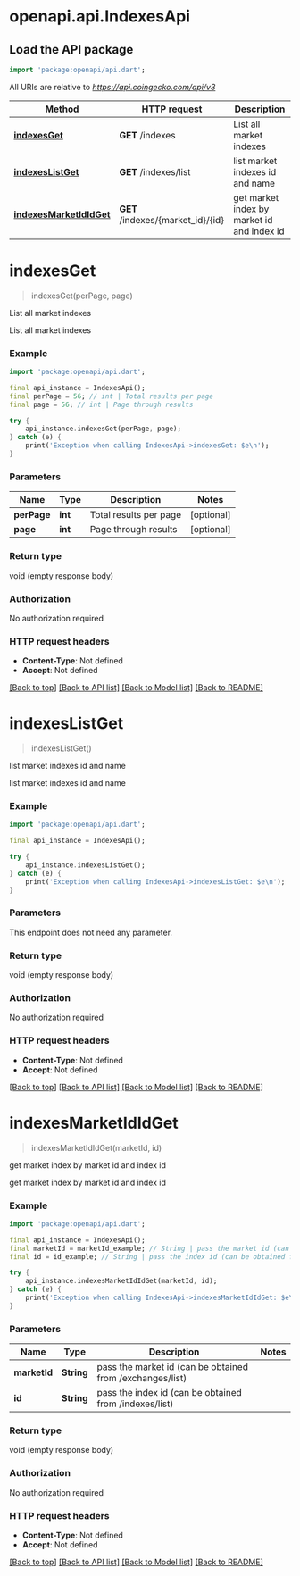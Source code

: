 # openapi.api.IndexesApi

## Load the API package
```dart
import 'package:openapi/api.dart';
```

All URIs are relative to *https://api.coingecko.com/api/v3*

Method | HTTP request | Description
------------- | ------------- | -------------
[**indexesGet**](IndexesApi.md#indexesget) | **GET** /indexes | List all market indexes
[**indexesListGet**](IndexesApi.md#indexeslistget) | **GET** /indexes/list | list market indexes id and name
[**indexesMarketIdIdGet**](IndexesApi.md#indexesmarketididget) | **GET** /indexes/{market_id}/{id} | get market index by market id and index id


# **indexesGet**
> indexesGet(perPage, page)

List all market indexes

List all market indexes

### Example
```dart
import 'package:openapi/api.dart';

final api_instance = IndexesApi();
final perPage = 56; // int | Total results per page
final page = 56; // int | Page through results

try {
    api_instance.indexesGet(perPage, page);
} catch (e) {
    print('Exception when calling IndexesApi->indexesGet: $e\n');
}
```

### Parameters

Name | Type | Description  | Notes
------------- | ------------- | ------------- | -------------
 **perPage** | **int**| Total results per page | [optional] 
 **page** | **int**| Page through results | [optional] 

### Return type

void (empty response body)

### Authorization

No authorization required

### HTTP request headers

 - **Content-Type**: Not defined
 - **Accept**: Not defined

[[Back to top]](#) [[Back to API list]](../README.md#documentation-for-api-endpoints) [[Back to Model list]](../README.md#documentation-for-models) [[Back to README]](../README.md)

# **indexesListGet**
> indexesListGet()

list market indexes id and name

list market indexes id and name

### Example
```dart
import 'package:openapi/api.dart';

final api_instance = IndexesApi();

try {
    api_instance.indexesListGet();
} catch (e) {
    print('Exception when calling IndexesApi->indexesListGet: $e\n');
}
```

### Parameters
This endpoint does not need any parameter.

### Return type

void (empty response body)

### Authorization

No authorization required

### HTTP request headers

 - **Content-Type**: Not defined
 - **Accept**: Not defined

[[Back to top]](#) [[Back to API list]](../README.md#documentation-for-api-endpoints) [[Back to Model list]](../README.md#documentation-for-models) [[Back to README]](../README.md)

# **indexesMarketIdIdGet**
> indexesMarketIdIdGet(marketId, id)

get market index by market id and index id

get market index by market id and index id

### Example
```dart
import 'package:openapi/api.dart';

final api_instance = IndexesApi();
final marketId = marketId_example; // String | pass the market id (can be obtained from /exchanges/list)
final id = id_example; // String | pass the index id (can be obtained from /indexes/list)

try {
    api_instance.indexesMarketIdIdGet(marketId, id);
} catch (e) {
    print('Exception when calling IndexesApi->indexesMarketIdIdGet: $e\n');
}
```

### Parameters

Name | Type | Description  | Notes
------------- | ------------- | ------------- | -------------
 **marketId** | **String**| pass the market id (can be obtained from /exchanges/list) | 
 **id** | **String**| pass the index id (can be obtained from /indexes/list) | 

### Return type

void (empty response body)

### Authorization

No authorization required

### HTTP request headers

 - **Content-Type**: Not defined
 - **Accept**: Not defined

[[Back to top]](#) [[Back to API list]](../README.md#documentation-for-api-endpoints) [[Back to Model list]](../README.md#documentation-for-models) [[Back to README]](../README.md)

